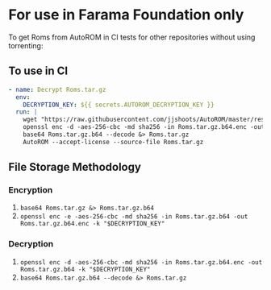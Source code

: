# For use in Farama Foundation only

To get Roms from AutoROM in CI tests for other repositories without using torrenting:

## To use in CI

```yaml
- name: Decrypt Roms.tar.gz
  env:
    DECRYPTION_KEY: ${{ secrets.AUTOROM_DECRYPTION_KEY }}
  run: |
    wget "https://raw.githubusercontent.com/jjshoots/AutoROM/master/resource/Roms.tar.gz.b64.enc"
    openssl enc -d -aes-256-cbc -md sha256 -in Roms.tar.gz.b64.enc -out Roms.tar.gz.b64 -k "$DECRYPTION_KEY"
    base64 Roms.tar.gz.b64 --decode &> Roms.tar.gz
    AutoROM --accept-license --source-file Roms.tar.gz
```

## File Storage Methodology

### Encryption

1. `base64 Roms.tar.gz &> Roms.tar.gz.b64`
2. `openssl enc -e -aes-256-cbc -md sha256 -in Roms.tar.gz.b64 -out Roms.tar.gz.b64.enc -k "$DECRYPTION_KEY"`

### Decryption

1. `openssl enc -d -aes-256-cbc -md sha256 -in Roms.tar.gz.b64.enc -out Roms.tar.gz.b64 -k "$DECRYPTION_KEY"`
2. `base64 Roms.tar.gz.b64 --decode &> Roms.tar.gz`

